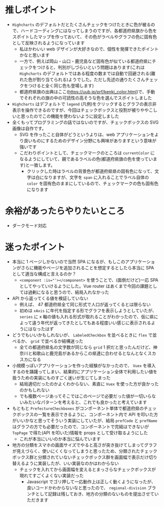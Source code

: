 # 推しポイント

- `Highcharts` のデフォルトだとたくさんチェックをつけたときに色が被るので、ハードコーディングにはなってしまうのですが、各都道府県旗から色をスポイトしたマップを作っておいて、その色がラベルやグラフの色に固有色として反映されるようになっています
  - 私はかわいい web デザインが大好きなので、個性を発揮できたポイントかなと思います
  - 一方で、例えば岡山・山口・鹿児島など固有色が似ている都道府県にチェックをつけると、判別がしづらいという問題はあります(これは `Highcharts` のデフォルトではある程度の数までは自動で回避される(離れた色が割り当てられる)ようでした。ただし先述の通りたくさんチェックをつけると全く同じ色も登場します)
  - 都道府県旗の出典はここ(https://uub.jp/prf/kenki_color.html)で、手動でそれぞれの旗の中の可読性の高そうな色を選んでスポイトしました
- `Highcharts` はデフォルトで `legend` (凡例)をクリックするとグラフの表示非表示を操作できるのですが、今回はチェックボックスと役割が被りややこしいと思ったのでこの機能を使わないように設定しました
- 全くもってプログラミングの話ではないのですが、チェックボックスの SVG 画像は自作です。
  - SVG を作ったこと自体がどうというよりは、web アプリケーションをより良いものにするためのデザイン分野にも興味がありますという意味が強いです
  - こだわりポイントとして、チェックマークのところは `currentColor` になるようにしていて、親であるラベルの色(都道府県旗の色を使っています)と一致します。
    - クリックした時はラベルの背景色が都道府県県の固有色になって、文字は白になりますが、文字を `span` に入れることでラベル自体の `color` を固有色のままにしているので、チェックマークの色も固有色になります

# 余裕があったらやりたいところ

- ダークモード対応

# 迷ったポイント

- 本当に 1 ページしかないので当然 SPA になるが、もしこのアプリケーションがさらに機能やページを追加されることを想定するとしたら本当に SPA として適当な構成と言えるのか？
  - `<component :is="'></component>` を使うことで、(面倒だけど)一応 SPA としてやっていけるようにした。Vue router はあくまで今回の課題としては過剰になると思うので、結局入れなかった
- API から返ってくる値を検証していない
  - 例えば、 47 都道府県全て同じ形式で人口が返ってくるとは限らない
  - 初めは `xAxis` に年代を指定する形でグラフを表示しようとしていたが、 `series` に x 軸の値も入れる形式が取れることがわかったので、仮に県によって違う年代が返ってきたとしてもある程度いい感じに表示されるようにはなったはず
- どうでもいいかもしれないが、 `LabeledCheckbox` を並べるときに `flex` で並べるか、 `grid` で並べるか結構迷った
  - 全ての都道府県名の文字数が同じなら `grid` 1 択だと思ったんだけど、神奈川と和歌山と鹿児島があるからこの県達に合わせるとなんとなくスカスカになる
- 小規模っぽいアプリケーションを作った経験がなかったので、 `Vuex` を導入するのを躊躇ってしまい、結果的にアプリケーション全体で利用したい値を扱うための実装にものすごく迷いが生じてしまった
  - 結局適切だったのかよくわからない、素直に `Vuex` を使った方が良かったのかもしれない
  - でも複数ページあってそこではこのページで必要だった値が一切いらないみたいなパターンを考えると、これでも良かったと考えています
- もともと `PrefectureCheckboxes` がコンポーネント単体で都道府県のチェックボックスの一覧を表示できるように、コンポーネント内で API を叩いた方がいいかなと思ってそういう実装にしていたが、結局 `prefCode` と `prefName` はグラフの方でも必要だったので、コンポーネントで完結はできないが `TopPage` で得た(API を叩いた)情報を props として受け取るようにした
  - これが本当にいいのか本当に悩んでいます
- 地方の分類をスマホの画面サイズでやると高さが突き抜けてしまってグラフが見えづらく、使いにくくなってしまうと思ったため、分類されたチェックボックス群と分類されていないチェックボックス群を画面幅で表示だけ切り替えるように実装したが、いい実装なのかはわからない
  - チェックを入れてから画面幅を変えるとまっさらなチェックボックスが現れてすごくよくない実装だった
    - Javascript でゴリ押して一応動作上は正しく動くようになったが、良いコードかわからないなと思ったので、 `regional-division` ブランチとして記録は残しておき、地方の分類のないものを提出させていただきます
